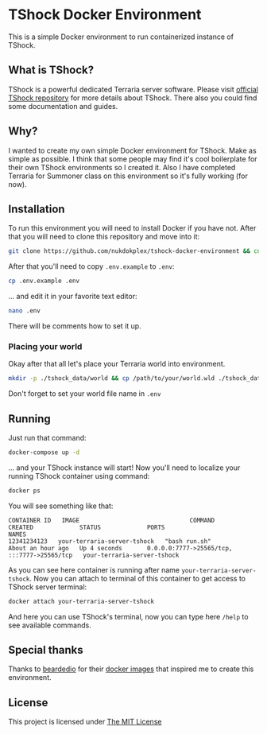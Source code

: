 # TShock Docker Environment

This is a simple Docker environment to run containerized instance of TShock.

## What is TShock?

TShock is a powerful dedicated Terraria server software. Please visit [official TShock repository](https://github.com/Pryaxis/TShock) for more details about TShock. There also you could find some documentation and guides.

## Why?

I wanted to create my own simple Docker environment for TShock. Make as simple as possible. I think that some people may find it's cool boilerplate for their own TShock environments so I created it. Also I have completed Terraria for Summoner class on this environment so it's fully working (for now).

## Installation

To run this environment you will need to install Docker if you have not. After that you will need to clone this repository and move into it:

```bash
git clone https://github.com/nukdokplex/tshock-docker-environment && cd tshock-docker-environment
```

After that you'll need to copy `.env.example` to `.env`:

```bash
cp .env.example .env
```

… and edit it in your favorite text editor:

```bash
nano .env
```

There will be comments how to set it up.

### Placing your world

Okay after that all let's place your Terraria world into environment.

```bash
mkdir -p ./tshock_data/world && cp /path/to/your/world.wld ./tshock_data/world/.
```
Don't forget to set your world file name in `.env`

## Running

Just run that command:

```bash
docker-compose up -d
```

… and your TShock instance will start! Now you'll need to localize your running TShock container using command:

```bash
docker ps
```

You will see something like that:

```
CONTAINER ID   IMAGE                               COMMAND                  CREATED             STATUS             PORTS                                         NAMES
12341234123   your-terraria-server-tshock   "bash run.sh"            About an hour ago   Up 4 seconds       0.0.0.0:7777->25565/tcp, :::7777->25565/tcp   your-terraria-server-tshock
```

As you can see here container is running after name `your-terraria-server-tshock`. Now you can attach to terminal of this container to get access to TShock server terminal:

```bash
docker attach your-terraria-server-tshock
```

And here you can use TShock's terminal, now you can type here `/help` to see available commands.

## Special thanks

Thanks to [beardedio](https://github.com/beardedio) for their [docker images](https://github.com/beardedio/terraria) that inspired me to create this environment.

## License

This project is licensed under [The MIT License](LICENSE.md)

